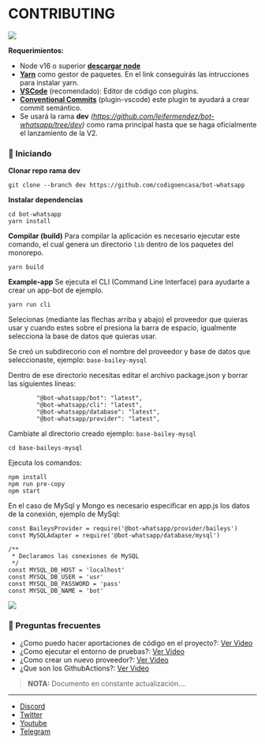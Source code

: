 # CONTRIBUTING

![](https://i.giphy.com/media/ntMt6TvalpstTIx7Ak/giphy.webp)

__Requerimientos:__
- Node v16 o superior __[descargar node](https://nodejs.org/es/download/)__
- __[Yarn](https://classic.yarnpkg.com/lang/en/docs/install/#windows-stable)__ como gestor de paquetes. En el link conseguirás las intrucciones para instalar yarn.
- __[VSCode](https://code.visualstudio.com/download)__ (recomendado): Editor de código con plugins.
- __[Conventional Commits](https://marketplace.visualstudio.com/items?itemName=vivaxy.vscode-conventional-commits&ssr=false#overview)__ (plugin-vscode) este plugin te ayudará a crear commit semántico.
- Se usará la rama __dev__ *(https://github.com/leifermendez/bot-whatsapp/tree/dev)* como rama principal hasta que se haga oficialmente el lanzamiento de la V2.

### 🚀 Iniciando

__Clonar repo rama dev__
```
git clone --branch dev https://github.com/codigoencasa/bot-whatsapp
```
__Instalar dependencias__
``` 
cd bot-whatsapp
yarn install
```

__Compilar (build)__
Para compilar la aplicación es necesario ejecutar este comando, el cual genera un directorio `lib` dentro de los paquetes del monorepo.

```
yarn build
```

__Example-app__
Se ejecuta el CLI (Command Line Interface) para ayudarte a crear un app-bot de ejemplo.
```
yarn run cli
```

Selecionas (mediante las flechas arriba y abajo) el proveedor que quieras usar y cuando estes sobre el presiona la barra de espacio, igualmente selecciona la base de datos que quieras usar.

Se creó un subdirecorio con el nombre del proveedor y base de datos que seleccionaste, ejemplo: `base-bailey-mysql`

Dentro de ese directorio necesitas editar el archivo package.json y borrar las siguientes lineas:
```
        "@bot-whatsapp/bot": "latest",
        "@bot-whatsapp/cli": "latest",
        "@bot-whatsapp/database": "latest",
        "@bot-whatsapp/provider": "latest",
```

Cambiate al directorio creado ejemplo: `base-bailey-mysql`
```
cd base-baileys-mysql
```
Ejecuta los comandos:
```
npm install
npm run pre-copy
npm start
```
En el caso de MySql y Mongo es necesario especificar en app.js los datos de la conexión, ejemplo de MySql:
```
const BaileysProvider = require('@bot-whatsapp/provider/baileys')
const MySQLAdapter = require('@bot-whatsapp/database/mysql')

/**
 * Declaramos las conexiones de MySQL
 */
const MYSQL_DB_HOST = 'localhost'
const MYSQL_DB_USER = 'usr'
const MYSQL_DB_PASSWORD = 'pass'
const MYSQL_DB_NAME = 'bot'
```
<!-- __Seguir instrucciones__
En la consola encontraras los pasos a seguir -->

![](https://i.imgur.com/dC6lEwy.png)


### 🤔 Preguntas frecuentes
- ¿Como puedo hacer aportaciones de código en el proyecto?: [Ver Video](https://youtu.be/Lxt8Acob6aU)
- ¿Como ejecutar el entorno de pruebas?: [Ver Video](https://youtu.be/Mf9V-dloBfk)
- ¿Como crear un nuevo proveedor?: [Ver Video](https://youtu.be/cahK9zH3SI8)
- ¿Que son los GithubActions?: [Ver Video](https://youtu.be/nYBEBFKLiqw)


> __NOTA:__ Documento en constante actualización....

------
-   [Discord](https://link.codigoencasa.com/DISCORD)
-   [Twitter](https://twitter.com/leifermendez)
-   [Youtube](https://www.youtube.com/watch?v=5lEMCeWEJ8o&list=PL_WGMLcL4jzWPhdhcUyhbFU6bC0oJd2BR)
-   [Telegram](https://t.me/leifermendez)
